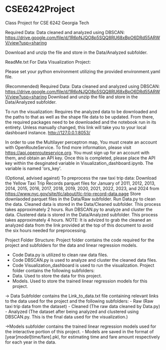 # CSE6242Project
Class Project for CSE 6242 Georgia Tech


Required Data: Data cleaned and analyzed using DBSCAN: https://drive.google.com/file/d/1R6pNJQO8p5SQQ8RU68xBpO6DRd55ARWV/view?usp=sharing

Download and unzip the file and store in the Data/Analyzed subfolder.



ReadMe.txt For Data Visualization Project:

Please set your python environment utilizing the provided environment.yaml file.

(Recommended)
Required Data: Data cleaned and analyzed using DBSCAN: https://drive.google.com/file/d/1R6pNJQO8p5SQQ8RU68xBpO6DRd55ARWV/view?usp=sharing
Download and unzip the file and store in the Data/Analyzed subfolder.

To run the visualization:
Requires the analyzed data to be downloaded and the paths to that as well as the shape file data to be updated. From there, the required packages need to be downloaded and the notebook run in its entirety. Unless manually changed, this link will take you to your local dashboard instance. http://127.0.0.1:8053/

In order to use the Multilayer perceptron map, You must create an account with OpenRouteService. To find more information, please visit https://api.openrouteservice.org. You must sign up for an account with them, and obtain an API key. Once this is completed, please place the API key within the desginated variable in Visualization_dashboard.ipynb. The variable is named 'ors_key'.

(Optional, advised against)
To preprocess the raw taxi trip data:
Download the Yellow Taxi Trip Records parquet files for January of 2011, 2012, 2013, 2014, 2015, 2016, 2017, 2018, 2019, 2020, 2021, 2022, 2023, and 2024 from https://www.nyc.gov/site/tlc/about/tlc-trip-record-data.page
Store downlaoded parquet files in the Data/Raw subfolder.
Run Data.py to clean the data.  Cleaned data is stored in the Data/Cleaned subfolder.  This process takes approximately 2 hours.
Run DBSCAN.py to analyze and cluster the data.  Clustered data is stored in the Data/Analyzed subfolder.  This process takes approximately 4 hours.
NOTE: It is advized to grab the cleaned an analyzed data from the link provided at the top of this document to avoid the six hours needed for preprocessing.


Project Folder Structure:
Project folder contains the code required for the project and subfolders for the data and linear regression models.
 - Code Data.py is utilized to clean raw data files.
 - Code DBSCAN.py is used to analyze and cluster the cleaned data files.
 - Code Visualization_dashboard is used to run the visualization.
Project folder contains the following subfolders:
 - Data.  Used to store the data for this project.  
 - Models.  Used to store the trained linear regression models for this project.

  -> Data Subfolder contains the Link_to_data.txt file containing relevant links to the data used for the project and the following subfolders: 
    - Raw (Raw taxi trip data from the dataset)
    - Cleaned (The raw data cleaned by Data.py)
    - Analyzed (The dataset after being analyzed and clustered using DBSCAN.py.  This is the final data used for the visualization.)

  ->Models subfolder contains the trained linear regression models used for the interactive portion of this project.
    - Models are saved in the format of [year]_model_[time/fare].pkl, for estimating time and fare amount respectively for each year in the data.
